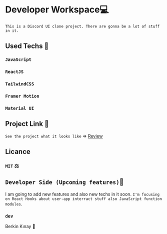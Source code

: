# Developer Workspace💻
`This is a Discord UI clone project. There are gonna be a lot of stuff in it.`

## Used Techs 🥰

### `JavaScript`
### `ReactJS`
### `TailwindCSS`
### `Framer Motion`
### `Material UI`

## Project Link 🔭

`See the project what it looks like` => [Review]()

## Licance
### `MIT` ⚖️

## `Developer Side (Upcoming features)`💫
I am going to add new features and also new techs in it soon.
`I'm focusing on React Hooks about user-app interract stuff also JavaScript function modules`.

### `dev`
Berkin Kınay 👤

